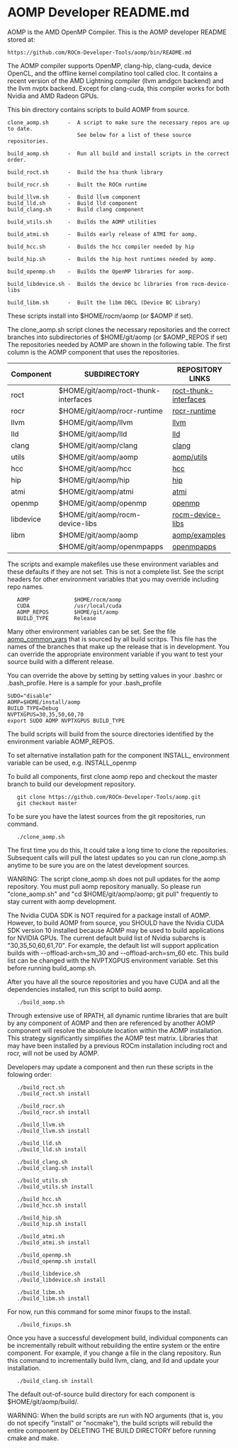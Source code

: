 AOMP Developer README.md
========================

AOMP is the AMD OpenMP Compiler. This is the AOMP developer README stored at:
```
https://github.com/ROCm-Developer-Tools/aomp/bin/README.md
```
The AOMP compiler supports OpenMP, clang-hip, clang-cuda, device OpenCL, and the offline kernel compilatino tool called cloc.  It contains a recent version of the AMD Lightning compiler (llvm amdgcn backend) and the llvm nvptx backend.  Except for clang-cuda, this compiler works for both Nvidia and AMD Radeon GPUs.

This bin directory contains scripts to build AOMP from source.
```
clone_aomp.sh      -  A script to make sure the necessary repos are up to date.
                      See below for a list of these source repositories.

build_aomp.sh      -  Run all build and install scripts in the correct order.

build_roct.sh      -  Build the hsa thunk library

build_rocr.sh      -  Built the ROCm runtime

build_llvm.sh      -  Build llvm component
build_lld.sh       -  Build lld component
build_clang.sh     -  Build clang component

build_utils.sh     -  Builds the AOMP utilities

build_atmi.sh      -  Builds early release of ATMI for aomp.

build_hcc.sh       -  Builds the hcc compiler needed by hip

build_hip.sh       -  Builds the hip host runtimes needed by aomp.

build_openmp.sh    -  Builds the OpenMP libraries for aomp.

build_libdevice.sh -  Builds the device bc libraries from rocm-device-libs

build_libm.sh      -  Built the libm DBCL (Device BC Library)
```
These scripts install into $HOME/rocm/aomp (or $AOMP if set).

The clone_aomp.sh script clones the necessary repositories and the correct
branches into subdirectories of $HOME/git/aomp (or $AOMP_REPOS if set)
The repositories needed by AOMP are shown in the following table.
The first column is the AOMP component that uses the repositories.

| Component | SUBDIRECTORY                          | REPOSITORY LINKS
| --------- | ------------                          | ----------------
| roct      | $HOME/git/aomp/roct-thunk-interfaces  | [roct-thunk-interfaces](https://github.com/radeonopencompute/roct-thunk-interface)
| rocr      | $HOME/git/aomp/rocr-runtime           | [rocr-runtime](https://github.com/radeonopencompute/rocr-runtime)
| llvm      | $HOME/git/aomp/llvm                   | [llvm](https://github.com/ROCm-Developer-Tools/llvm)
| lld       | $HOME/git/aomp/lld                    | [lld](https://github.com/ROCm-Developer-Tools/lld)
| clang     | $HOME/git/aomp/clang                  | [clang](https://github.com/ROCm-Developer-Tools/clang)
| utils     | $HOME/git/aomp/aomp                   | [aomp/utils](https://github.com/ROCm-Developer-Tools/aomp/tree/master/utils)
| hcc       | $HOME/git/aomp/hcc                    | [hcc](https://github.com/radeonopencompute/hcc)
| hip       | $HOME/git/aomp/hip                    | [hip](https://github.com/ROCm-Developer-Tools/hip)
| atmi      | $HOME/git/aomp/atmi                   | [atmi](https://github.com/radeonopencompute/atmi)
| openmp    | $HOME/git/aomp/openmp                 | [openmp](https://github.com/ROCm-Developer-Tools/openmp)
| libdevice | $HOME/git/aomp/rocm-device-libs       | [rocm-device-libs](https://github.com/radeonopencompute/rocm-device-libs)
| libm      | $HOME/git/aomp/aomp                   | [aomp/examples](https://github.com/ROCm-Developer-Tools/aomp/tree/master/examples/libdevice)
|           | $HOME/git/aomp/openmpapps             | [openmpapps](https://github.com/AMDComputeLibraries/openmpapps)


The scripts and example makefiles use these environment variables and these
defaults if they are not set. This is not a complete list.  See the script headers
for other environment variables that you may override including repo names.

```
   AOMP              $HOME/rocm/aomp
   CUDA              /usr/local/cuda
   AOMP_REPOS        $HOME/git/aomp
   BUILD_TYPE        Release
```

Many other environment variables can be set. See the file [aomp_common_vars](aomp_common_vars) that is sourced by all build scritps. This file has the names of the branches that make up the release that is in development.  You can override the appropriate environment variable if you want to test your source build with a different release.


You can override the above by setting by setting values in your .bashrc or .bash_profile.
Here is a sample for your .bash_profile

```
SUDO="disable"
AOMP=$HOME/install/aomp
BUILD_TYPE=Debug
NVPTXGPUS=30,35,50,60,70
export SUDO AOMP NVPTXGPUS BUILD_TYPE
```
The build scripts will build from the source directories identified by the
environment variable AOMP_REPOS.

To set alternative installation path for the component INSTALL_<COMPONENT> environment
variable can be used, e.g. INSTALL_openmp

To build all components, first clone aomp repo and checkout the master branch
to build our development repository.

```
   git clone https://github.com/ROCm-Developer-Tools/aomp.git
   git checkout master
```
	
To be sure you have the latest sources from the git repositories, run command.

```
   ./clone_aomp.sh
```

The first time you do this, It could take a long time to clone the repositories.  Subsequent calls will pull the latest updates so you can run clone_aomp.sh anytime to be sure you are on the latest development sources.

WANRING: The script clone_aomp.sh does not pull updates for the aomp repository. You must pull aomp repository manually. So please run "clone_aomp.sh" and "cd $HOME/git/aomp/aomp; git pull" frequently to stay current with aomp development.

The Nvidia CUDA SDK is NOT required for a package install of AOMP. However, to build AOMP from source, you SHOULD have the Nvidia CUDA SDK version 10 installed because AOMP may be used to build applications for NVIDIA GPUs.  The current default build list of Nvidia subarchs is "30,35,50,60,61,70".  For example, the default list will support application builds with --offload-arch=sm_30 and --offload-arch=sm_60 etc.  This build list can be changed with the NVPTXGPUS environment variable. Set this before running build_aomp.sh.

After you have all the source repositories and you have CUDA and all the dependencies installed,
run this script to build aomp.
```
   ./build_aomp.sh
```
Through extensive use of RPATH, all dynamic runtime libraries that are built by any component of AOMP and then are referenced by another AOMP component will resolve the absolute location within the AOMP installation.  This strategy significantly simplifies the AOMP test matrix.  Libraries that may have been installed by a previous ROCm installation including roct and rocr, will not be used by AOMP.


Developers may update a component and then run these  scripts in the folowing order:

```
   ./build_roct.sh
   ./build_roct.sh install

   ./build_rocr.sh
   ./build_rocr.sh install

   ./build_llvm.sh
   ./build_llvm.sh install

   ./build_lld.sh
   ./build_lld.sh install

   ./build_clang.sh
   ./build_clang.sh install

   ./build_utils.sh
   ./build_utils.sh install

   ./build_hcc.sh
   ./build_hcc.sh install

   ./build_hip.sh
   ./build_hip.sh install

   ./build_atmi.sh
   ./build_atmi.sh install

   ./build_openmp.sh
   ./build_openmp.sh install

   ./build_libdevice.sh
   ./build_libdevice.sh install

   ./build_libm.sh
   ./build_libm.sh install
```

For now, run this command for some minor fixups to the install.

```
   ./build_fixups.sh
```
Once you have a successful development build, individual components can be incrementally rebuilt without rebuilding the entire system or the entire component. For example, if you change a file in the clang repository. Run this command to incrementally build llvm, clang, and lld and update your installation.
```
   ./build_clang.sh install
```
The default out-of-source build directory for each component is $HOME/git/aomp/build/<component>.

WARNING: When the build scripts are run with NO arguments (that is, you do not specify "install" or "nocmake"), the build scripts will rebuild the entire component by DELETING THE BUILD DIRECTORY before running cmake and make.
